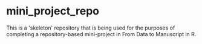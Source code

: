 # mini_project_repo
This is a 'skeleton' repository that is being used for the purposes of completing a repository-based mini-project in From Data to Manuscript in R.

